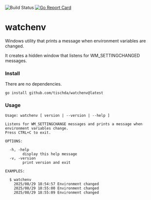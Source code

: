 ﻿![Build Status](https://github.com/tischda/watchenv/actions/workflows/build.yml/badge.svg)
[![Go Report Card](https://goreportcard.com/badge/github.com/tischda/watchenv)](https://goreportcard.com/report/github.com/tischda/watchenv)

# watchenv

Windows utility that prints a message when environment variables are changed.

It creates a hidden window that listens for WM_SETTINGCHANGED messages.

### Install

There are no dependencies.

~~~
go install github.com/tischda/watchenv@latest
~~~

### Usage

~~~
Usage: watchenv [ version | --version | --help ]

Listens for WM_SETTINGCHANGE messages and prints a message when environment variables change.
Press CTRL+C to exit.

OPTIONS:

  -h, -help
        display this help message
  -v, -version
        print version and exit

EXAMPLES:

  $ watchenv
    2025/08/29 18:54:57 Environment changed
    2025/08/29 18:55:00 Environment changed
    2025/08/29 18:55:09 Environment changed
~~~
